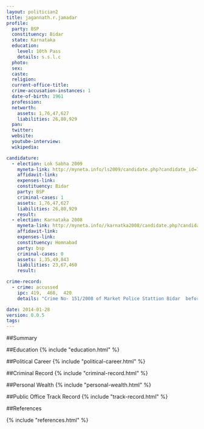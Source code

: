 ```yaml
---
layout: politician2
title: jagannath.r.jamadar
profile: 
  party: BSP
  constituency: Bidar
  state: Karnataka
  education: 
    level: 10th Pass
    details: s.s.l.c
  photo: 
  sex: 
  caste: 
  religion: 
  current-office-title: 
  crime-accusation-instances: 1
  date-of-birth: 1961
  profession: 
  networth: 
    assets: 1,76,47,627
    liabilities: 26,80,929
  pan: 
  twitter: 
  website: 
  youtube-interview: 
  wikipedia: 

candidature: 
  - election: Lok Sabha 2009
    myneta-link: http://myneta.info/ls2009/candidate.php?candidate_id=7450
    affidavit-link: 
    expenses-link: 
    constituency: Bidar 
    party: BSP
    criminal-cases: 1
    assets: 1,76,47,627
    liabilities: 26,80,929
    result:  
  - election: Karnataka 2008
    myneta-link: http://myneta.info//karnatka2008/candidate.php?candidate_id=430
    affidavit-link: 
    expenses-link: 
    constituency: Homnabad 
    party: bsp
    criminal-cases: 0
    assets: 1,35,49,843
    liabilities: 23,67,460
    result:  

crime-record: 
  - crime: accussed
    ipc: 419,  468,  420
    details: "Crime No- 151/2008 of Market Police Stattion Bidar  before Addnl Majistrate JMFC court of Bidar; not yet taken cognizance" 

date: 2014-01-28
version: 0.0.5
tags: 
---
```

##Summary


##Education
{% include "education.html" %}


##Political Career
{% include "political-career.html" %}


##Criminal Record
{% include "criminal-record.html" %}


##Personal Wealth
{% include "personal-wealth.html" %}


##Public Office Track Record
{% include "track-record.html" %}


##References


{% include "references.html" %}